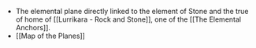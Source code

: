- The elemental plane directly linked to the element of Stone and the true of home of [[Lurrikara - Rock and Stone]], one of the [[The Elemental Anchors]].
- [[Map of the Planes]]